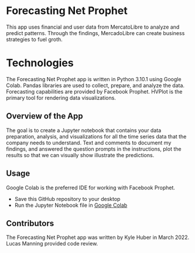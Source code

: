 # Forecasting Net Prophet

This app uses financial and user data from MercatoLibre to analyze and predict patterns. Through the findings, MercadoLibre can create business strategies to fuel groth.

# Technologies
The Forecasting Net Prophet app is written in Python 3.10.1 using Google Colab.
Pandas libraries are used to collect, prepare, and analyze the data.
Forecasting capabilities are provided by Facebook Prophet.
HVPlot is the primary tool for rendering data visualizations.


## Overview of the App

The goal is to create a Jupyter notebook that contains your data preparation, analysis, and visualizations for all the time series data that the company needs to understand. Text and comments to document my findings, and answered the question prompts in the instructions, plot the results so that we can visually show illustrate the predictions.

## Usage

Google Colab is the preferred IDE for working with Facebook Prophet.

* Save this GitHub repository to your desktop
* Run the Jupyter Notebook file in [Google Colab](https://colab.research.google.com/) 

## Contributors
The Forecasting Net Prophet app was written by Kyle Huber in March 2022. Lucas Manning provided code review.
